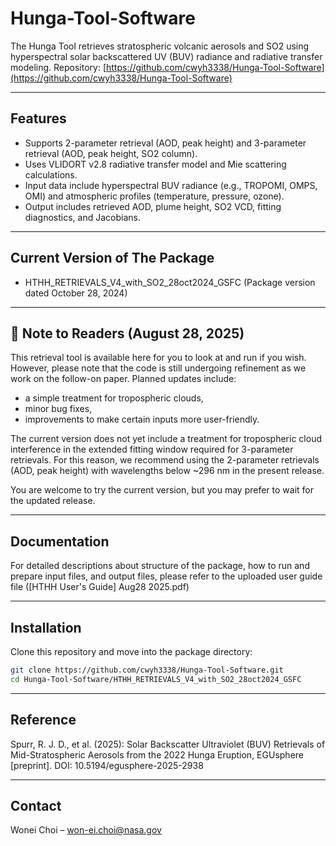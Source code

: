 # Hunga-Tool-Software

The Hunga Tool retrieves stratospheric volcanic aerosols and SO2 using hyperspectral solar backscattered UV (BUV) radiance and radiative transfer modeling.
Repository: [https://github.com/cwyh3338/Hunga-Tool-Software](https://github.com/cwyh3338/Hunga-Tool-Software)

---

## Features
- Supports 2-parameter retrieval (AOD, peak height) and 3-parameter retrieval (AOD, peak height, SO2 column).
- Uses VLIDORT v2.8 radiative transfer model and Mie scattering calculations.
- Input data include hyperspectral BUV radiance (e.g., TROPOMI, OMPS, OMI) and atmospheric profiles (temperature, pressure, ozone).
- Output includes retrieved AOD, plume height, SO2 VCD, fitting diagnostics, and Jacobians.

---

## Current Version of The Package
- HTHH_RETRIEVALS_V4_with_SO2_28oct2024_GSFC 
  (Package version dated October 28, 2024)

---

## 📌 Note to Readers (August 28, 2025)
This retrieval tool is available here for you to look at and run if you wish.  
However, please note that the code is still undergoing refinement as we work on the follow-on paper. Planned updates include:
- a simple treatment for tropospheric clouds,
- minor bug fixes,
- improvements to make certain inputs more user-friendly.

The current version does not yet include a treatment for tropospheric cloud interference in the extended fitting window required for 3-parameter retrievals. For this reason, we recommend using the 2-parameter retrievals (AOD, peak height) with wavelengths below ~296 nm in the present release.

You are welcome to try the current version, but you may prefer to wait for the updated release.


---

## Documentation
For detailed descriptions about structure of the package, how to run and prepare input files, and output files, please refer to the uploaded user guide file ([HTHH User's Guide] Aug28 2025.pdf)

---

## Installation

Clone this repository and move into the package directory:

```bash
git clone https://github.com/cwyh3338/Hunga-Tool-Software.git
cd Hunga-Tool-Software/HTHH_RETRIEVALS_V4_with_SO2_28oct2024_GSFC
```

---

## Reference
Spurr, R. J. D., et al. (2025): Solar Backscatter Ultraviolet (BUV) Retrievals of Mid-Stratospheric Aerosols from the 2022 Hunga Eruption, EGUsphere [preprint]. DOI: 10.5194/egusphere-2025-2938

---

## Contact
Wonei Choi – won-ei.choi@nasa.gov

